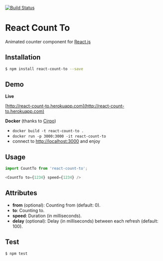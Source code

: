 [![Build Status](https://travis-ci.org/MicheleBertoli/react-count-to.svg?branch=master)](https://travis-ci.org/MicheleBertoli/react-count-to)

React Count To
==============

Animated counter component for [React.js](http://facebook.github.io/react/)

Installation
------------

```sh
$ npm install react-count-to --save
```

Demo
----

**Live**

[http://react-count-to.herokuapp.com](http://react-count-to.herokuapp.com)

**Docker** (thanks to [Cirpo](https://github.com/cirpo))

- `docker build -t react-count-to .`
- `docker run -p 3000:3000 -it react-count-to`
- connect to [http://localhost:3000](http://localhost:3000) and enjoy

Usage
-----

```javascript
import CountTo from 'react-count-to';

<CountTo to={1234} speed={1234} />
```

Attributes
----------

- **from** (optional): Counting from (default: 0).
- **to**: Counting to.
- **speed**: Duration (in milliseconds).
- **delay** (optional): Delay (in milliseconds) between each refresh (default: 100).

Test
----

```sh
$ npm test
```

